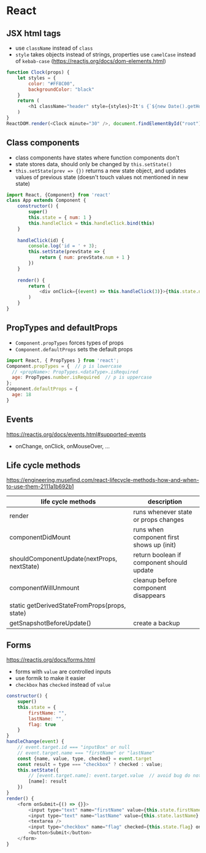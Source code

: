 # React
## JSX html tags
- use `className` instead of `class`
- `style` takes objects instead of strings, properties use `camelCase` instead of `kebab-case` (https://reactjs.org/docs/dom-elements.html)
```javascript
function Clock(props) {
    let styles = {
        color: "#FF8C00", 
        backgroundColor: "black"
    }
    return (
        <h1 className="header" style={styles}>It's {`${new Date().getHours()}:${props.minute}`}!</h1>
    )
}
ReactDOM.render(<Clock minute="30" />, document.findElementById("root"))
```
## Class components
- class components have states where function components don't
- state stores data, should only be changed by `this.setState()`
- `this.setState(prev => {})` returns a new state object, and updates values of previous state (doesn't touch values not mentioned in new state)
```javascript
import React, {Component} from 'react'
class App extends Component {
    constructor() {
        super()
        this.state = { num: 1 }
        this.handleClick = this.handleClick.bind(this)
    }
    
    handleClick(id) {
        console.log('id = ' + 3);
        this.setState(prevState => {
            return { num: prevState.num + 1 }
        })
    }
    
    render() {
        return (
            <div onClick={(event) => this.handleClick(3)}>{this.state.num}</div>
        )
    }
}
```

## PropTypes and defaultProps
- `Component.propTypes` forces types of props
- `Component.defaultProps` sets the default props
```javascript
import React, { PropTypes } from 'react';
Component.propTypes = {  // p is lowercase
  // <propName>: PropTypes.<dataType>.isRequired
  age: PropTypes.number.isRequired  // p is uppercase
};
Component.defaultProps = {
  age: 18
}
```

## Events
https://reactjs.org/docs/events.html#supported-events
- onChange, onClick, onMouseOver, ...
## Life cycle methods
https://engineering.musefind.com/react-lifecycle-methods-how-and-when-to-use-them-2111a1b692b1

| life cycle methods                            | description                               |
|-----------------------------------------------|-------------------------------------------|
| render                                        | runs whenever state or props changes      |
| componentDidMount                             | runs when component first shows up (init) |
| shouldComponentUpdate(nextProps, nextState)   | return boolean if component should update |
| componentWillUnmount                          | cleanup before component disappears       |
| static getDerivedStateFromProps(props, state) |                                           |
| getSnapshotBeforeUpdate()                     | create a backup                           |

## Forms
https://reactjs.org/docs/forms.html
- forms with `value` are controlled inputs
- use formik to make it easier
- `checkbox` has `checked` instead of `value`
```javascript
constructor() {
    super()
    this.state = {
        firstName: "",
        lastName: "",
        flag: true
    }
}
handleChange(event) {
    // event.target.id === "inputBox" or null
    // event.target.name === "firstName" or "lastName"
    const {name, value, type, checked} = event.target
    const result = type === "checkbox" ? checked : value;
    this.setState({
        // [event.target.name]: event.target.value  // avoid bug do not use
        [name]: result
    })
}
render() {
    <form onSubmit={() => {}}>
        <input type="text" name="firstName" value={this.state.firstName} id="inputBox" onChange={this.handleChange}>
        <input type="text" name="lastName" value={this.state.lastName} onChange={this.handleChange}>
        <textarea />
        <input type="checkbox" name="flag" checked={this.state.flag} onChange={this.handleChange}>
        <button>Submit</button>
    </form>
}
```
